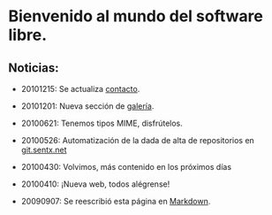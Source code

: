 # Bienvenido al mundo del software libre.

## Noticias:

* 20101215: Se actualiza [contacto][contacto].
* 20101201: Nueva sección de [galería][galeria].
* 20100621: Tenemos tipos MIME, disfrútelos.
* 20100526: Automatización de la dada de alta de repositorios en 
	[git.sentx.net][git]
* 20100430: Volvimos, más contenido en los próximos días
* 20100410: ¡Nueva web, todos alégrense!
* 20090907: Se reescribió esta página en [Markdown][].

  [contacto]: $%/contacto/	
  [galeria]: $%/galeria/	
  [git]: http://git.sentx.net/
  [Markdown]: http://daringfireball.net/projects/markdown/
